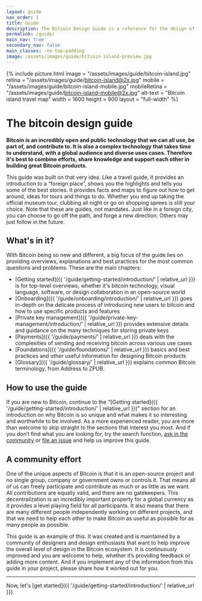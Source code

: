 ```yaml
---
layout: guide
nav_order: 1
title: Guide
description: The Bitcoin Design Guide is a reference for the design of bitcoin applications. 
permalink: /guide/
main_nav: true
secondary_nav: false
main_classes: -no-top-padding
image: /assets/images/guide/bitcoin-island-preview.jpg
---
```


<!--

Introduction to the guide

- Why it exists
- What's in it
- How to use it
- How to contribute

Illustration sources

- https://www.figma.com/file/qzvCvqhSRx3Jq8aywaSjlr/Bitcoin-Design-Guide-Illustrations-CO?node-id=238%3A3

-->

{% include picture.html
   image = "/assets/images/guide/bitcoin-island.jpg"
   retina = "/assets/images/guide/bitcoin-island@2x.jpg"
   mobile = "/assets/images/guide/bitcoin-island-mobile.jpg"
   mobileRetina = "/assets/images/guide/bitcoin-island-mobile@2x.jpg"
   alt-text = "Bitcoin island travel map"
   width = 1600
   height = 900
   layout = "full-width"
%}

# The bitcoin design guide

**Bitcoin is an incredibly open and public technology that we can all use, be part of, and contribute to. It is also a complex technology that takes time to understand, with a global audience and diverse uses cases. Therefore it's best to combine efforts, share knowledge and support each other in building great Bitcoin products.**

This guide was built on that very idea. Like a travel guide, it provides an introduction to a “foreign place”, shows you the highlights and tells you some of the best stories. It provides facts and maps to figure out how to get around, ideas for tours and things to do. Whether you end up taking the official museum tour, clubbing all night or go on shopping sprees is still your choice. Note that these are guides, not mandates. Just like in a foreign city, you can choose to go off the path, and forge a new direction. Others may just follow in the future.

## What's in it?

With Bitcoin being so new and different, a big focus of the guide lies on providing overviews, explanations and best practices for the most common questions and problems. These are the main chapters:

- [Getting started]({{ '/guide/getting-started/introduction/' | relative_url }}) is for top-level overviews, whether it's bitcoin technology, visual language, software, or design collaboration in an open-source world
- [Onboarding]({{ '/guide/onboarding/introduction/' | relative_url }})  goes in-depth on the delicate process of introducing new users to bitcoin and how to use specific products and features
- [Private key management]({{ '/guide/private-key-management/introduction/' | relative_url }}) provides extensive details and guidance on the many techniques for storing private keys
- [Payments]({{ '/guide/payments/' | relative_url }}) deals with the complexities of sending and receiving bitcoin across various use cases
- [Foundations]({{ '/guide/foundations/' | relative_url }}) basics and best practices and other useful information for designing Bitcoin products
- [Glossary]({{ '/guide/glossary/' | relative_url }}) explains common Bitcoin terminology, from Address to ZPUB.

## How to use the guide

If you are new to Bitcoin, continue to the "[Getting started]({{ '/guide/getting-started/introduction/' | relative_url }})" section for an introduction on why Bitcoin is so unique and what makes it so interesting and worthwhile to be involved. As a more experienced reader, you are more than welcome to skip straight to the sections that interest you most. And if you don’t find what you are looking for, try the search function, [ask in the community](http://bitcoindesigners.org) or [file an issue]({{site.github_repository_url}}issues) and help us improve this guide.

## A community effort

One of the unique aspects of Bitcoin is that it is an open-source project and no single group, company or government owns or controls it. That means all of us can freely participate and contribute as much or as little as we want. All contributions are equally valid, and there are no gatekeepers. This decentralization is an incredibly important property for a global currency as it provides a level playing field for all participants. It also means that there are many different people independently working on different projects, and that we need to help each other to make Bitcoin as useful as possible for as many people as possible.

This guide is an example of this. It was created and is maintained by a community of designers and design enthusiasts that want to help improve the overall level of design in the Bitcoin ecosystem. It is continuously improved and you are welcome to help, whether it’s providing feedback or adding more content. And if you implement any of the information from this guide in your project, please share how it worked out for you.

---

Now, let's [get started]({{ '/guide/getting-started/introduction/' | relative_url }}).